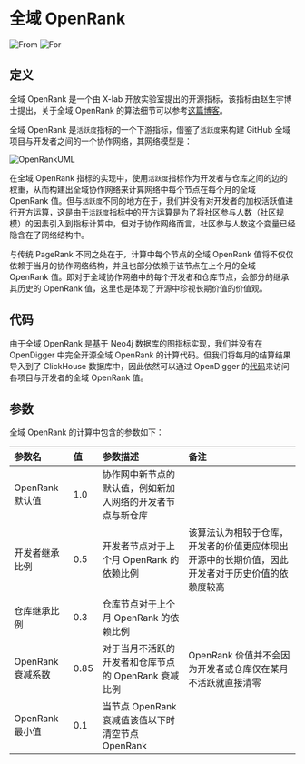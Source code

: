 # 全域 OpenRank

![From](https://img.shields.io/badge/来自-X--lab-blue) ![For](https://img.shields.io/badge/用于-项目/开发者-blue)

## 定义

全域 OpenRank 是一个由 X-lab 开放实验室提出的开源指标，该指标由赵生宇博士提出，关于全域  OpenRank 的算法细节可以参考[这篇博客](https://blog.frankzhao.cn/how_to_measure_open_source_3)。

全域 OpenRank 是`活跃度`指标的一个下游指标，借鉴了`活跃度`来构建 GitHub 全域项目与开发者之间的一个协作网络，其网络模型是：

![OpenRankUML](https://www.plantuml.com/plantuml/png/SoWkIImgAStDuIhEpimhI2nAp5L8IKrBBCqfSSlFA_5Bp4rLS0nI2F1H2FLEp5HmzkFYoaqiK7Ywf-5f_yGN3QqArLmA2lu5gNb1YNdP2hPs2i-cRdZQi8Uh5gBkoUx9JtTDngC8OP2DhguTJBsLmhCjkrziR-PoICrB0JeE0000)

在全域 OpenRank 指标的实现中，使用`活跃度`指标作为开发者与仓库之间的边的权重，从而构建出全域协作网络来计算网络中每个节点在每个月的全域 OpenRank 值。但与`活跃度`不同的地方在于，我们并没有对开发者的加权活跃值进行开方运算，这是由于`活跃度`指标中的开方运算是为了将社区参与人数（社区规模）的因素引入到指标计算中，但对于协作网络而言，社区参与人数这个变量已经隐含在了网络结构中。

与传统 PageRank 不同之处在于，计算中每个节点的全域 OpenRank 值将不仅仅依赖于当月的协作网络结构，并且也部分依赖于该节点在上个月的全域 OpenRank 值。即对于全域协作网络中的每个开发者和仓库节点，会部分的继承其历史的 OpenRank 值，这里也是体现了开源中珍视长期价值的价值观。

## 代码

由于全域 OpenRank 是基于 Neo4j 数据库的图指标实现，我们并没有在 OpenDigger 中完全开源全域 OpenRank 的计算代码。但我们将每月的结算结果导入到了 ClickHouse 数据库中，因此依然可以通过 OpenDigger 的[代码](https://github.com/X-lab2017/open-digger/blob/master/src/metrics/indices.ts#L21)来访问各项目与开发者的全域 OpenRank 值。

## 参数

全域 OpenRank 的计算中包含的参数如下：

| 参数名 | 值 | 参数描述 | 备注 |
| :------------- | :---- | :---------- | :--- |
| OpenRank 默认值 | 1.0 | 协作网中新节点的默认值，例如新加入网络的开发者节点与新仓库 | |
| 开发者继承比例 | 0.5 | 开发者节点对于上个月 OpenRank 的依赖比例 | 该算法认为相较于仓库，开发者的价值更应体现出开源中的长期价值，因此开发者对于历史价值的依赖度较高 |
| 仓库继承比例 | 0.3 | 仓库节点对于上个月 OpenRank 的依赖比例 | |
| OpenRank 衰减系数 | 0.85 | 对于当月不活跃的开发者和仓库节点的 OpenRank 衰减比例 | OpenRank 价值并不会因为开发者或仓库仅在某月不活跃就直接清零 |
| OpenRank 最小值 | 0.1 | 当节点 OpenRank 衰减值该值以下时清空节点 OpenRank | |